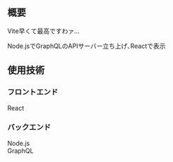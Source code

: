 ## 概要
Vite早くて最高ですわァ...

Node.jsでGraphQLのAPIサーバー立ち上げ､Reactで表示


## 使用技術

### フロントエンド  
React

### バックエンド  
Node.js  
GraphQL
